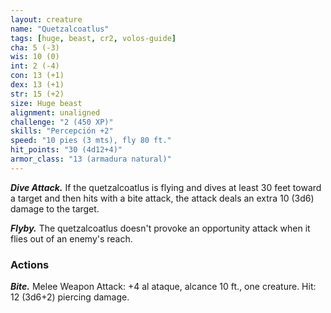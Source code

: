 ```yaml
---
layout: creature
name: "Quetzalcoatlus"
tags: [huge, beast, cr2, volos-guide]
cha: 5 (-3)
wis: 10 (0)
int: 2 (-4)
con: 13 (+1)
dex: 13 (+1)
str: 15 (+2)
size: Huge beast
alignment: unaligned
challenge: "2 (450 XP)"
skills: "Percepción +2"
speed: "10 pies (3 mts), fly 80 ft."
hit_points: "30 (4d12+4)"
armor_class: "13 (armadura natural)"
---
```


***Dive Attack.*** If the quetzalcoatlus is flying and dives at least 30 feet toward a target and then hits with a bite attack, the attack deals an extra 10 (3d6) damage to the target.

***Flyby.*** The quetzalcoatlus doesn't provoke an opportunity attack when it flies out of an enemy's reach.

### Actions

***Bite.*** Melee Weapon Attack: +4 al ataque, alcance 10 ft., one creature. Hit: 12 (3d6+2) piercing damage.